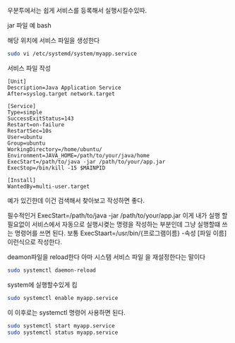 우분투에서는 쉽게 서비스를 등록해서 실행시킬수있따.

jar 파일 예
bash

해당 위치에 서비스 파일을 생성한다
```bash
sudo vi /etc/systemd/system/myapp.service
```

서비스 파일 작성
```text
[Unit]
Description=Java Application Service
After=syslog.target network.target

[Service] 
Type=simple
SuccessExitStatus=143
Restart=on-failure
RestartSec=10s
User=ubuntu
Group=ubuntu
WorkingDirectory=/home/ubuntu/
Environment=JAVA_HOME=/path/to/your/java/home
ExecStart=/path/to/java -jar /path/to/your/app.jar
ExecStop=/bin/kill -15 $MAINPID

[Install]
WantedBy=multi-user.target
```
예가 있긴한데  이건 검색해서 찾아보고 작성하면 좋다.

필수적인거
ExecStart=/path/to/java -jar /path/to/your/app.jar
이게 내가 실행 할필요없이 서비스에서 자동으로 실행시켲는 명령을 작성하는 부분인데
그냥 실행할떄 쓰는 명령어를 쓰면 된다.
보통
ExecStaart=/usr/bin/{프로그램이름}  -속성 \[파일 이름]
이런식으로 작성한다.

deamon파일을 reload한다 아마 시스탬 서비스 파일 을 재설정한다는 말이다
```bash
sudo systemctl daemon-reload
```

system에 실행할수있게 킴
```bash
sudo systemctl enable myapp.service
```

이 이후로는 systemctl 명령어 사용하면 된다.
```bash
sudo systemctl start myapp.service
sudo systemctl status myapp.service
```